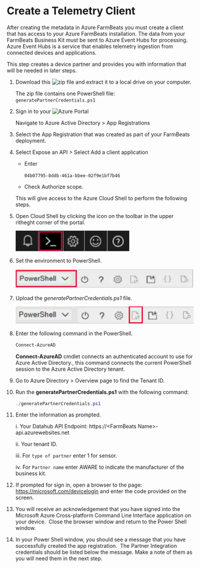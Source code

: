 # Create a Telemetry Client
After creating the metadata in Azure FarmBeats you must create a client that has access to your Azure FarmBeats installation.  The data from your FarmBeats Business Kit must be sent to Azure Event Hubs for processing.  Azure Event Hubs is a service that enables telemetry ingestion from connected devices and applications. 

This step creates a device partner and provides you with information that will be needed in later steps. 

1. Download this ![zip file](https://aka.ms/farmbeatspartnerscriptv2) and extract it to a local drive on your computer.

    The zip file contains one PowerShell file: `generatePartnerCredentials.ps1` 

1. Sign in to your ![Azure Portal](https://portal.azure.com/)

    Navigate to Azure Active Directory > App Registrations 

1. Select the App Registration that was created as part of your FarmBeats deployment.

1. Select Expose an API > Select Add a client application 
    - Enter

        `04b07795-8ddb-461a-bbee-02f9e1bf7b46`

    - Check Authorize scope.

    This will give access to the Azure Cloud Shell to perform the following steps.


1. Open Cloud Shell by clicking the icon on the toolbar in the upper ritheght corner of the portal.

    ![open cloudshell](./media/cloud_shell.png)

1. Set the environment to PowerShell.

    ![powershell](./media/powershell.png)

1. Upload the *generatePartnerCredentials.ps1* file.

    ![upload file](./media/upload_doc.png)
1. Enter the following command in the PowerShell.
    ```powershell
    Connect-AzureAD
    ```
    **Connect-AzureAD** cmdlet connects an authenticated account to use for Azure Active Directory., this command connects the current PowerShell session to the Azure Active Directory tenant. 

1. Go to Azure Directory > Overview page to find the Tenant ID.

1. Run the **generatePartnerCredentials.ps1** with the following command:

    ```powershell
    ./generatePartnerCredentials.ps1
    ```

1. Enter the information as prompted.

    i. Your Datahub API Endpoint: https://\<FarmBeats Name>-api.azurewebsites.net

    ii. Your tenant ID.

    iii. For `type of partner` enter 1 for sensor.

    iv. For `Partner name` enter AWARE to indicate the manufacturer of the business kit.

1. If prompted for sign in, open a browser to the page: https://microsoft.com/devicelogin and enter the code provided on the screen.

1. You will receive an acknowledgement that you have signed into the Microsoft Azure Cross-platform Command Line Interface application on your device.  Close the browser window and return to the Power Shell window.

1. In your Power Shell window, you should see a message that you have successfully created the app registration.  The Partner Integration credentials should be listed below the message. Make a note of them as you will need them in the next step.
